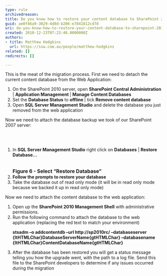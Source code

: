 ```yaml
---
type: rule
archivedreason: 
title: Do you know how to restore your content database to SharePoint 2010?
guid: ae0f46a9-3029-4d8d-b206-e7841812cd78
uri: do-you-know-how-to-restore-your-content-database-to-sharepoint-2010
created: 2010-12-23T07:23:48.0000000Z
authors:
- title: Matthew Hodgkins
  url: https://ssw.com.au/people/matthew-hodgkins
related: []
redirects: []

---
```




  <p>This is the meat of the migration process. First we need to detach the current content database from the Web Application&#58;</p>
<ol>
    <li>On the SharePoint 2010 server, open <b>SharePoint Central Administration </b>| <b>Application Management </b>| <b>Manage Content Databases</b></li>
    <li>Set the <b>Database Status</b> to <b>offline </b>| tick <b>Remove content database</b></li>
    <li>Open <b>SQL Server Management Studio</b> and delete the database you just removed from the web application</li>
</ol>
<p>Now we need to attach the database backup we took of our SharePoint 2007 server&#58;</p>

<br><excerpt class='endintro'></excerpt><br>

  <ol>
    <li>In <b>SQL Server Management Studio</b> right click on <b>Databases</b> | <b>Restore Database…<br>
    <br>
    <img alt="" src="/ITAndNetworking/SharePointMigration/PublishingImages/RestoreDatabase.png" /><br>
    <b><font class="ms-rteCustom-FigureNormal" size="+0"><b>Figure 6 - Select “Restore Database”</b><br>
    </font></b>
    <li>Follow the prompts to restore your database</li>
    </b></li>
    <li>Take the database out of read only mode (it will be in read only mode because we backed it up in read only mode)</li>
</ol>
<p>Now we need to attach the content database to the web application&#58;</p>
<ol>
    <li>Open up the <b>SharePoint 2010 Management Shell</b> with administrative permissions.</li>
    <li>Run the following command to attach the database to the web application (replacing the red text to match your environment)
    <p class="ms-rteCustom-CodeArea"><b>stsadm –o addcontentdb –url </b><b>http&#58;//sp2010rc/</b><b> –databaseserver {ltHTMLChar}DatabaseServerName{gtHTMLChar} –databasename {ltHTMLChar}ContentDatabaseName{gtHTMLChar}</b> </p>
    </li>
    <li>After the database has been restored you will get a status message telling you how the upgrade went, with the path to a log file. Send this file to the SharePoint developers to determine if any issues occurred during the migration</li>
</ol>



